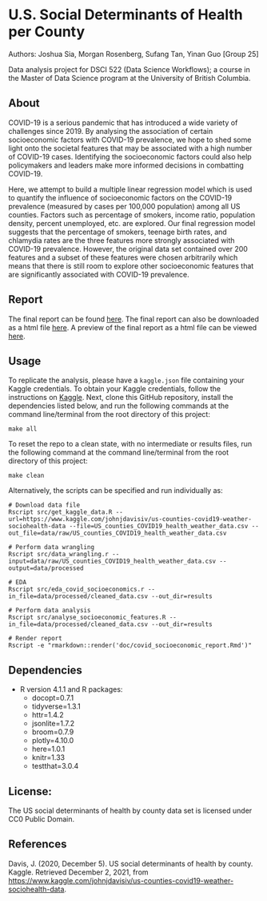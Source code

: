 # U.S. Social Determinants of Health per County

Authors: Joshua Sia, Morgan Rosenberg, Sufang Tan, Yinan Guo \[Group
25\]

Data analysis project for DSCI 522 (Data Science Workflows); a course in
the Master of Data Science program at the University of British
Columbia.

## **About**

COVID-19 is a serious pandemic that has introduced a wide variety of challenges since 2019. By analysing the association of certain socioeconomic factors with COVID-19 prevalence, we hope to shed some light onto the societal features that may be associated with a high number of COVID-19 cases. Identifying the socioeconomic factors could also help policymakers and leaders make more informed decisions in combatting COVID-19.

Here, we attempt to build a multiple linear regression model which is used to quantify the influence of socioeconomic factors on the COVID-19 prevalence (measured by cases per 100,000 population) among all US counties. Factors such as percentage of smokers, income ratio, population density, percent unemployed, etc. are explored. Our final regression model suggests that the percentage of smokers, teenage birth rates, and chlamydia rates are the three features more strongly associated with COVID-19 prevalence. However, the original data set contained over 200 features and a subset of these features were chosen arbitrarily which means that there is still room to explore other socioeconomic features that are significantly associated with COVID-19 prevalence.

## **Report**

The final report can be found [here](https://github.com/UBC-MDS/DSCI_522_US_social_determinants_of_health_by_county/blob/main/doc/covid_socioeconomic_report.md). The final report can also be downloaded as a html file [here](https://github.com/UBC-MDS/DSCI_522_US_social_determinants_of_health_by_county/blob/main/doc/covid_socioeconomic_report.html). A preview of the final report as a html file can be viewed [here](https://ubc-mds.github.io/DSCI_522_US_social_determinants_of_health_by_county/doc/covid_socioeconomic_report.html).

## Usage

To replicate the analysis, please have a `kaggle.json` file containing your Kaggle credentials. To obtain your Kaggle credentials, follow the instructions on [Kaggle](https://www.kaggle.com/docs/api). Next, clone this GitHub repository, install the
dependencies listed below, and run the following
commands at the command line/terminal from the root directory of this
project:


    make all
    
To reset the repo to a clean state, with no intermediate or results files, run the following command at the command line/terminal from the root directory of this project:

    make clean
    
Alternatively, the scripts can be specified and run individually as:
    
    # Download data file
    Rscript src/get_kaggle_data.R --url=https://www.kaggle.com/johnjdavisiv/us-counties-covid19-weather-sociohealth-data --file=US_counties_COVID19_health_weather_data.csv --out_file=data/raw/US_counties_COVID19_health_weather_data.csv

    # Perform data wrangling
    Rscript src/data_wrangling.r --input=data/raw/US_counties_COVID19_health_weather_data.csv --output=data/processed

    # EDA
    Rscript src/eda_covid_socioeconomics.r --in_file=data/processed/cleaned_data.csv --out_dir=results

    # Perform data analysis
    Rscript src/analyse_socioeconomic_features.R --in_file=data/processed/cleaned_data.csv --out_dir=results

    # Render report
    Rscript -e "rmarkdown::render('doc/covid_socioeconomic_report.Rmd')"
    

## **Dependencies**
-   R version 4.1.1 and R packages:
    -   docopt=0.7.1
    -   tidyverse=1.3.1
    -   httr=1.4.2
    -   jsonlite=1.7.2
    -   broom=0.7.9
    -   plotly=4.10.0
    -   here=1.0.1
    -   knitr=1.33
    -   testthat=3.0.4

## License:

The US social determinants of health by county data set is licensed under CC0 Public Domain.

## References
Davis, J. (2020, December 5). US social determinants of health by county. Kaggle. Retrieved December 2, 2021, from https://www.kaggle.com/johnjdavisiv/us-counties-covid19-weather-sociohealth-data. 
